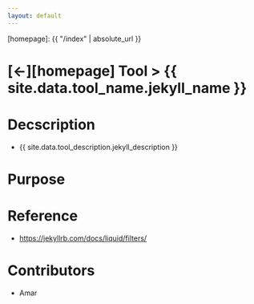 ```yaml
---
layout: default
---
```



[//]: #(Reference)
[homepage]:   {{ "/index" | absolute_url }}

# [&larr;][homepage] Tool > {{ site.data.tool_name.jekyll_name }}
# Decscription
- {{ site.data.tool_description.jekyll_description }}

# Purpose

# Reference
- https://jekyllrb.com/docs/liquid/filters/

# Contributors
- Amar